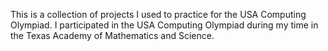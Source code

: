 This is a collection of projects I used to practice for the USA Computing Olympiad. I participated in the USA Computing Olympiad during my time in the Texas Academy of Mathematics and Science.
